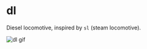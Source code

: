 dl
==

Diesel locomotive, inspired by `sl` (steam locomotive).

![dl gif](http://i.imgur.com/KgesSuy.gif)
